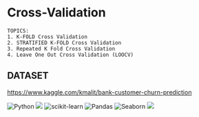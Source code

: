 # Cross-Validation
```
TOPICS:
1. K-FOLD Cross Validation
2. STRATIFIED K-FOLD Cross Validation
3. Repeated K Fold Cross Validation
4. Leave One Out Cross Validation (LOOCV)
```
## DATASET
https://www.kaggle.com/kmalit/bank-customer-churn-prediction

![Python](https://img.shields.io/badge/python-%2314354C.svg?style=for-the-badge&logo=python&logoColor=white) <img src="https://img.shields.io/badge/Colab-F9AB00?style=for-the-badge&logo=googlecolab&color=525252"/> ![scikit-learn](https://img.shields.io/badge/scikit--learn-%23F7931E.svg?style=for-the-badge&logo=scikit-learn&logoColor=white) ![Pandas](https://img.shields.io/badge/pandas-%23150458.svg?style=for-the-badge&logo=pandas&logoColor=white) ![Seaborn](https://img.shields.io/badge/Seaborn-%230C55A5.svg?style=for-the-badge&logo=seaborn&logoColor=%white) <img src="https://img.shields.io/badge/Kaggle-20BEFF?style=for-the-badge&logo=Kaggle&logoColor=white" />
